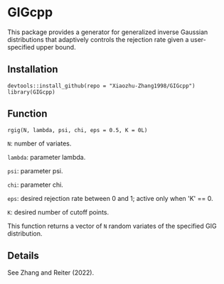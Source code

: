 # GIGcpp

This package provides a generator for generalized inverse Gaussian distributions that adaptively controls the rejection rate given a user-specified upper bound.



## Installation
```
devtools::install_github(repo = "Xiaozhu-Zhang1998/GIGcpp")
library(GIGcpp)
```

## Function
```
rgig(N, lambda, psi, chi, eps = 0.5, K = 0L)
```

`N`: number of variates.

`lambda`:	parameter lambda.

`psi`: parameter psi.

`chi`: parameter chi.

`eps`: desired rejection rate between 0 and 1; active only when 'K' == 0.

`K`: desired number of cutoff points.

This function returns a vector of `N` random variates of the specified GIG distribution.


## Details

See Zhang and Reiter (2022).
